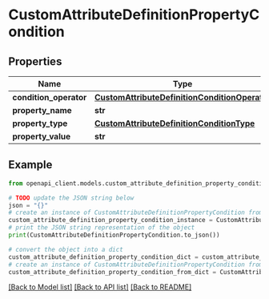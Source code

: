 # CustomAttributeDefinitionPropertyCondition


## Properties

Name | Type | Description | Notes
------------ | ------------- | ------------- | -------------
**condition_operator** | [**CustomAttributeDefinitionConditionOperator**](CustomAttributeDefinitionConditionOperator.md) |  | [optional] 
**property_name** | **str** |  | [optional] 
**property_type** | [**CustomAttributeDefinitionConditionType**](CustomAttributeDefinitionConditionType.md) |  | [optional] 
**property_value** | **str** |  | [optional] 

## Example

```python
from openapi_client.models.custom_attribute_definition_property_condition import CustomAttributeDefinitionPropertyCondition

# TODO update the JSON string below
json = "{}"
# create an instance of CustomAttributeDefinitionPropertyCondition from a JSON string
custom_attribute_definition_property_condition_instance = CustomAttributeDefinitionPropertyCondition.from_json(json)
# print the JSON string representation of the object
print(CustomAttributeDefinitionPropertyCondition.to_json())

# convert the object into a dict
custom_attribute_definition_property_condition_dict = custom_attribute_definition_property_condition_instance.to_dict()
# create an instance of CustomAttributeDefinitionPropertyCondition from a dict
custom_attribute_definition_property_condition_from_dict = CustomAttributeDefinitionPropertyCondition.from_dict(custom_attribute_definition_property_condition_dict)
```
[[Back to Model list]](../README.md#documentation-for-models) [[Back to API list]](../README.md#documentation-for-api-endpoints) [[Back to README]](../README.md)


